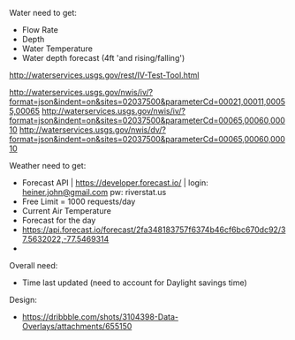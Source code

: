 Water need to get:
 - Flow Rate
 - Depth
 - Water Temperature
 - Water depth forecast (4ft 'and rising/falling')

http://waterservices.usgs.gov/rest/IV-Test-Tool.html

http://waterservices.usgs.gov/nwis/iv/?format=json&indent=on&sites=02037500&parameterCd=00021,00011,00055,00065
http://waterservices.usgs.gov/nwis/iv/?format=json&indent=on&sites=02037500&parameterCd=00065,00060,00010
http://waterservices.usgs.gov/nwis/dv/?format=json&indent=on&sites=02037500&parameterCd=00065,00060,00010

Weather need to get:
 - Forecast API | https://developer.forecast.io/ | login: heiner.john@gmail.com pw: riverstat.us
 - Free Limit = 1000 requests/day
 - Current Air Temperature
 - Forecast for the day
 - https://api.forecast.io/forecast/2fa348183757f6374b46cf6bc670dc92/37.5632022,-77.5469314
 -

Overall need:
 - Time last updated (need to account for Daylight savings time)

Design:
- https://dribbble.com/shots/3104398-Data-Overlays/attachments/655150
